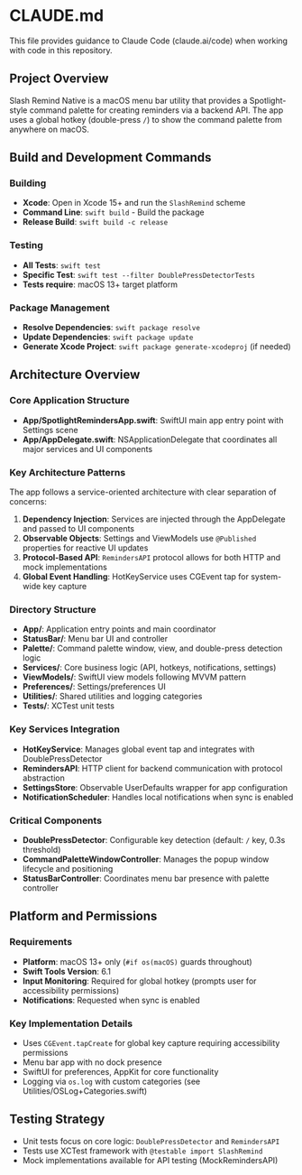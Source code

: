 # CLAUDE.md

This file provides guidance to Claude Code (claude.ai/code) when working with code in this repository.

## Project Overview

Slash Remind Native is a macOS menu bar utility that provides a Spotlight-style command palette for creating reminders via a backend API. The app uses a global hotkey (double-press `/`) to show the command palette from anywhere on macOS.

## Build and Development Commands

### Building
- **Xcode**: Open in Xcode 15+ and run the `SlashRemind` scheme
- **Command Line**: `swift build` - Build the package
- **Release Build**: `swift build -c release`

### Testing  
- **All Tests**: `swift test`
- **Specific Test**: `swift test --filter DoublePressDetectorTests`
- **Tests require**: macOS 13+ target platform

### Package Management
- **Resolve Dependencies**: `swift package resolve`
- **Update Dependencies**: `swift package update`
- **Generate Xcode Project**: `swift package generate-xcodeproj` (if needed)

## Architecture Overview

### Core Application Structure
- **App/SpotlightRemindersApp.swift**: SwiftUI main app entry point with Settings scene
- **App/AppDelegate.swift**: NSApplicationDelegate that coordinates all major services and UI components

### Key Architecture Patterns
The app follows a service-oriented architecture with clear separation of concerns:

1. **Dependency Injection**: Services are injected through the AppDelegate and passed to UI components
2. **Observable Objects**: Settings and ViewModels use `@Published` properties for reactive UI updates  
3. **Protocol-Based API**: `RemindersAPI` protocol allows for both HTTP and mock implementations
4. **Global Event Handling**: HotKeyService uses CGEvent tap for system-wide key capture

### Directory Structure
- **App/**: Application entry points and main coordinator
- **StatusBar/**: Menu bar UI and controller
- **Palette/**: Command palette window, view, and double-press detection logic
- **Services/**: Core business logic (API, hotkeys, notifications, settings)
- **ViewModels/**: SwiftUI view models following MVVM pattern
- **Preferences/**: Settings/preferences UI
- **Utilities/**: Shared utilities and logging categories
- **Tests/**: XCTest unit tests

### Key Services Integration
- **HotKeyService**: Manages global event tap and integrates with DoublePressDetector
- **RemindersAPI**: HTTP client for backend communication with protocol abstraction
- **SettingsStore**: Observable UserDefaults wrapper for app configuration
- **NotificationScheduler**: Handles local notifications when sync is enabled

### Critical Components
- **DoublePressDetector**: Configurable key detection (default: `/` key, 0.3s threshold)
- **CommandPaletteWindowController**: Manages the popup window lifecycle and positioning
- **StatusBarController**: Coordinates menu bar presence with palette controller

## Platform and Permissions

### Requirements
- **Platform**: macOS 13+ only (`#if os(macOS)` guards throughout)
- **Swift Tools Version**: 6.1
- **Input Monitoring**: Required for global hotkey (prompts user for accessibility permissions)
- **Notifications**: Requested when sync is enabled

### Key Implementation Details
- Uses `CGEvent.tapCreate` for global key capture requiring accessibility permissions
- Menu bar app with no dock presence
- SwiftUI for preferences, AppKit for core functionality
- Logging via `os.log` with custom categories (see Utilities/OSLog+Categories.swift)

## Testing Strategy
- Unit tests focus on core logic: `DoublePressDetector` and `RemindersAPI`  
- Tests use XCTest framework with `@testable import SlashRemind`
- Mock implementations available for API testing (MockRemindersAPI)